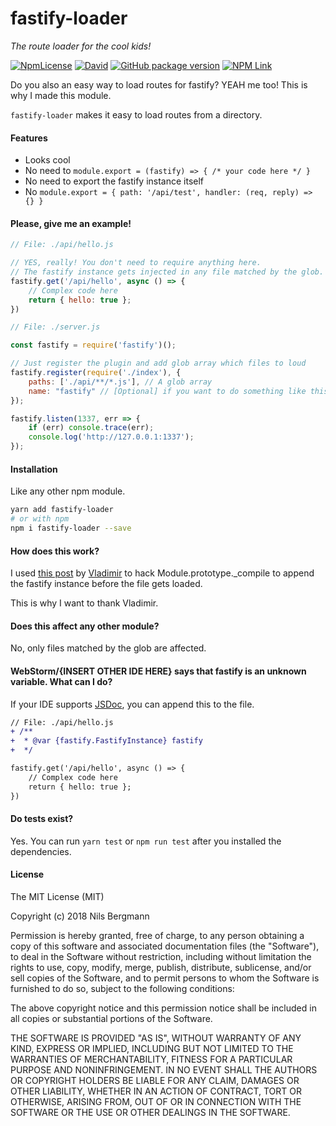 # fastify-loader

_The route loader for the cool kids!_

[![NpmLicense](https://img.shields.io/npm/l/fastify-loader.svg?style=for-the-badge)](https://www.npmjs.com/package/fastify-loader)
[![David](https://img.shields.io/david/TheNoim/fastify-loader.svg?style=for-the-badge)](https://github.com/TheNoim/fastify-loader)
[![GitHub package version](https://img.shields.io/github/package-json/v/TheNoim/fastify-loader.svg?style=for-the-badge)](https://github.com/TheNoim/fastify-loader)
[![NPM Link](https://img.shields.io/badge/npm-fastify--loader-red.svg?style=for-the-badge)](https://www.npmjs.com/package/fastify-loader)

Do you also an easy way to load routes for fastify? YEAH me too! This is why I made this module.

`fastify-loader` makes it easy to load routes from a directory.

#### Features

- Looks cool
- No need to `module.export = (fastify) => { /* your code here */ }` 
- No need to export the fastify instance itself
- No `module.export = { path: '/api/test', handler: (req, reply) => {} }`

#### Please, give me an example!

```javascript
// File: ./api/hello.js

// YES, really! You don't need to require anything here. 
// The fastify instance gets injected in any file matched by the glob.
fastify.get('/api/hello', async () => {
    // Complex code here
    return { hello: true };
})
```

```javascript
// File: ./server.js

const fastify = require('fastify')();

// Just register the plugin and add glob array which files to loud
fastify.register(require('./index'), {
    paths: ['./api/**/*.js'], // A glob array
    name: "fastify" // [Optional] if you want to do something like this: YOURNAMEHERE.get('/api/test')
});

fastify.listen(1337, err => {
    if (err) console.trace(err);
    console.log('http://127.0.0.1:1337');
});
```

#### Installation

Like any other npm module.

```bash
yarn add fastify-loader
# or with npm
npm i fastify-loader --save
```

#### How does this work?

I used [this post](https://blog.sqreen.io/one-easy-way-to-inject-malicious-code-in-any-node-js-application/) by [Vladimir](https://blog.sqreen.io/author/vladimir/) to hack Module.prototype._compile to append the fastify instance before the file gets loaded.

This is why I want to thank Vladimir.

#### Does this affect any other module?

No, only files matched by the glob are affected. 

#### WebStorm/{INSERT OTHER IDE HERE} says that fastify is an unknown variable. What can I do?

If your IDE supports [JSDoc](http://usejsdoc.org/), you can append this to the file.

```diff
// File: ./api/hello.js
+ /**
+  * @var {fastify.FastifyInstance} fastify
+  */

fastify.get('/api/hello', async () => {
    // Complex code here
    return { hello: true };
})
```

#### Do tests exist?

Yes. You can run `yarn test` or `npm run test` after you installed the dependencies.

#### License

The MIT License (MIT)

Copyright (c) 2018 Nils Bergmann

Permission is hereby granted, free of charge, to any person obtaining a copy
of this software and associated documentation files (the "Software"), to deal
in the Software without restriction, including without limitation the rights
to use, copy, modify, merge, publish, distribute, sublicense, and/or sell
copies of the Software, and to permit persons to whom the Software is
furnished to do so, subject to the following conditions:

The above copyright notice and this permission notice shall be included in all
copies or substantial portions of the Software.

THE SOFTWARE IS PROVIDED "AS IS", WITHOUT WARRANTY OF ANY KIND, EXPRESS OR
IMPLIED, INCLUDING BUT NOT LIMITED TO THE WARRANTIES OF MERCHANTABILITY,
FITNESS FOR A PARTICULAR PURPOSE AND NONINFRINGEMENT. IN NO EVENT SHALL THE
AUTHORS OR COPYRIGHT HOLDERS BE LIABLE FOR ANY CLAIM, DAMAGES OR OTHER
LIABILITY, WHETHER IN AN ACTION OF CONTRACT, TORT OR OTHERWISE, ARISING FROM,
OUT OF OR IN CONNECTION WITH THE SOFTWARE OR THE USE OR OTHER DEALINGS IN THE
SOFTWARE.



